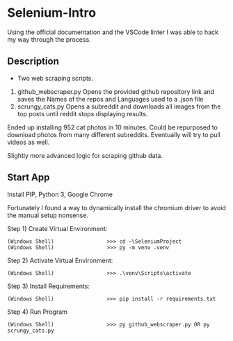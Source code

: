 # Selenium-Intro

Using the official documentation and the VSCode linter I was able to hack my way through the process.

## Description
- Two web scraping scripts.
 1. github_webscraper.py Opens the provided github repository link and saves the Names of the repos and Languages used to a .json file 
 2. scrungy_cats.py Opens a subreddit and downloads all images from the top posts until reddit stops displaying results.

Ended up installing 952 cat photos in 10 minutes. Could be repurposed to download photos from many different subreddits. Eventually will try to pull videos as well.

Slightly more advanced logic for scraping github data.

## Start App

Install PIP, Python 3, Google Chrome

Fortunately I found a way to dynamically install the chromium driver to avoid the manual setup nonsense.

Step 1) Create Virtual Environment:

    (Windows Shell)                 >>> cd ~\SeleniumProject
    (Windows Shell)                 >>> py -m venv .venv

Step 2) Activate Virtual Environment:

    (Windows Shell)                 >>> .\venv\Scripts\activate

Step 3) Install Requirements:

    (Windows Shell)                 >>> pip install -r requirements.txt

Step 4) Run Program

    (Windows Shell)                 >>> py github_webscraper.py OR py scrungy_cats.py
    
